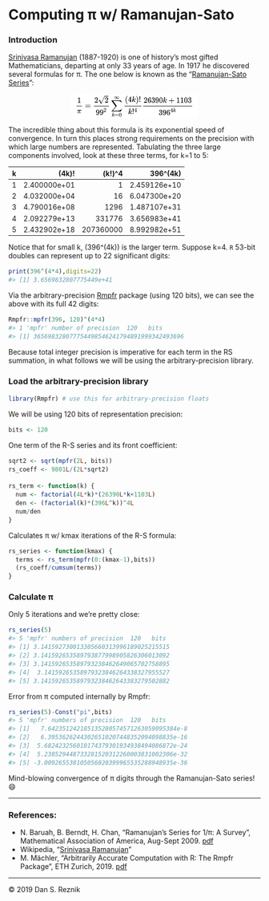 Computing π w/ Ramanujan-Sato
================

### Introduction

[Srinivasa Ramanujan](https://en.wikipedia.org/wiki/Srinivasa_Ramanujan)
(1887-1920) is one of history’s most gifted Mathematicians, departing at
only 33 years of age. In 1917 he discovered several formulas for π. The
one below is known as the “[Ramanujan-Sato
Series](https://en.wikipedia.org/wiki/Ramanujan%E2%80%93Sato_series)”:

<img src="pics/ramanujan-sato.png" width="50%" style="display: block; margin: auto;" />

The incredible thing about this formula is its exponential speed of
convergence. In turn this places strong requirements on the precision
with which large numbers are represented. Tabulating the three large
components involved, look at these three terms, for k=1 to 5:

| k |       (4k)\! |   (k\!)^4 |     396^(4k) |
| :-: | -----------: | --------: | -----------: |
| 1 | 2.400000e+01 |         1 | 2.459126e+10 |
| 2 | 4.032000e+04 |        16 | 6.047300e+20 |
| 3 | 4.790016e+08 |      1296 | 1.487107e+31 |
| 4 | 2.092279e+13 |    331776 | 3.656983e+41 |
| 5 | 2.432902e+18 | 207360000 | 8.992982e+51 |

Notice that for small k, \(396^(4k)\) is the larger term. Suppose k=4.
`R` 53-bit doubles can represent up to 22 significant digits:

``` r
print(396^(4*4),digits=22)
#> [1] 3.6569832807775449e+41
```

Via the arbitrary-precision
[Rmpfr](https://cran.r-project.org/web/packages/Rmpfr/vignettes/Rmpfr-pkg.pdf)
package (using 120 bits), we can see the above with its full 42 digits:

``` r
Rmpfr::mpfr(396, 120)^(4*4)
#> 1 'mpfr' number of precision  120   bits 
#> [1] 365698328077754498546241794891999342493696
```

Because total integer precision is imperative for each term in the RS
summation, in what follows we will be using the arbitrary-precision
library.

### Load the arbitrary-precision library

``` r
library(Rmpfr) # use this for arbitrary-precision floats
```

We will be using 120 bits of representation precision:

``` r
bits <- 120
```

One term of the R-S series and its front coefficient:

``` r
sqrt2 <- sqrt(mpfr(2L, bits))
rs_coeff <- 9801L/(2L*sqrt2)

rs_term <- function(k) {
  num <- factorial(4L*k)*(26390L*k+1103L)
  den <- (factorial(k)*(396L^k))^4L
  num/den
}
```

Calculates π w/ kmax iterations of the R-S formula:

``` r
rs_series <- function(kmax) {
  terms <- rs_term(mpfr(0:(kmax-1),bits))
  (rs_coeff/cumsum(terms))
}
```

### Calculate π

Only 5 iterations and we’re pretty close:

``` r
rs_series(5)
#> 5 'mpfr' numbers of precision  120   bits 
#> [1] 3.141592730013305660313996189025215515
#> [2] 3.141592653589793877998905826306013092
#> [3] 3.141592653589793238462649065702758895
#> [4]  3.14159265358979323846264338327955527
#> [5] 3.141592653589793238462643383279502882
```

Error from π computed internally by Rmpfr:

``` r
rs_series(5)-Const("pi",bits)
#> 5 'mpfr' numbers of precision  120   bits 
#> [1]   7.642351242185135280574571263059095384e-8
#> [2]   6.39536262443026510207448352094098835e-16
#> [3]  5.682423256010174379301934938494086872e-24
#> [4]  5.238529448733281520312260003831002306e-32
#> [5] -3.009265538105056020399965535288948935e-36
```

Mind-blowing convergence of π digits through the Ramanujan-Sato series\!
😄

-----

### References:

  - N. Baruah, B. Berndt, H. Chan, “Ramanujan’s Series for 1/π: A
    Survey”, Mathematical Association of America, Aug-Sept 2009.
    [pdf](https://faculty.math.illinois.edu/~berndt/articles/monthly567-587.pdf)
  - Wikipedia, “[Srinivasa
    Ramanujan](https://en.wikipedia.org/wiki/Srinivasa_Ramanujan)”
  - M. Mächler, “Arbitrarily Accurate Computation with R: The Rmpfr
    Package”, ETH Zurich, 2019.
    [pdf](https://cran.r-project.org/web/packages/Rmpfr/vignettes/Rmpfr-pkg.pdf)

-----

© 2019 Dan S. Reznik
